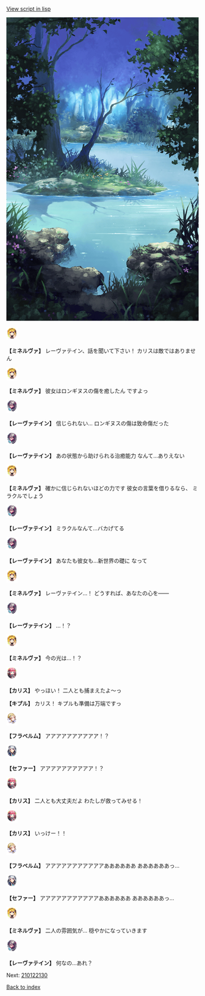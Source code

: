 [View script in lisp](../scripts/210122123.txt)

![fountain.png](../images/backgrounds/fountain.png)

<img src="../images/units/5302521.png" alt="5302521.png" height="34"/>

**【ミネルヴァ】**
レーヴァテイン、話を聞いて下さい！
カリスは敵ではありません

<img src="../images/units/5302521.png" alt="5302521.png" height="34"/>

**【ミネルヴァ】**
彼女はロンギヌスの傷を癒したん
ですよっ

<img src="../images/units/5100231.png" alt="5100231.png" height="34"/>

**【レーヴァテイン】**
信じられない…
ロンギヌスの傷は致命傷だった

<img src="../images/units/5100231.png" alt="5100231.png" height="34"/>

**【レーヴァテイン】**
あの状態から助けられる治癒能力
なんて…ありえない

<img src="../images/units/5302521.png" alt="5302521.png" height="34"/>

**【ミネルヴァ】**
確かに信じられないほどの力です
彼女の言葉を借りるなら、
ミラクルでしょう

<img src="../images/units/5100231.png" alt="5100231.png" height="34"/>

**【レーヴァテイン】**
ミラクルなんて…バカげてる

<img src="../images/units/5100231.png" alt="5100231.png" height="34"/>

**【レーヴァテイン】**
あなたも彼女も…新世界の礎に
なって

<img src="../images/units/5302521.png" alt="5302521.png" height="34"/>

**【ミネルヴァ】**
レーヴァテイン…！
どうすれば、あなたの心を――

<img src="../images/units/5100231.png" alt="5100231.png" height="34"/>

**【レーヴァテイン】**
…！？

<img src="../images/units/5302521.png" alt="5302521.png" height="34"/>

**【ミネルヴァ】**
今の光は…！？

<img src="../images/units/5602511.png" alt="5602511.png" height="34"/>

**【カリス】**
やっほい！
二人とも捕まえたよ～っ

**【キプル】**
カリス！
キプルも準備は万端ですっ

<img src="../images/units/501611.png" alt="501611.png" height="34"/>

**【フラベルム】**
アアアアアアアアアア！？

<img src="../images/units/502111.png" alt="502111.png" height="34"/>

**【セファー】**
アアアアアアアアアア！？

<img src="../images/units/5602511.png" alt="5602511.png" height="34"/>

**【カリス】**
二人とも大丈夫だよ
わたしが救ってみせる！

<img src="../images/units/5602511.png" alt="5602511.png" height="34"/>

**【カリス】**
いっけー！！

<img src="../images/units/501611.png" alt="501611.png" height="34"/>

**【フラベルム】**
アアアアアアアアアアアああああああ
ああああああっ…

<img src="../images/units/502111.png" alt="502111.png" height="34"/>

**【セファー】**
アアアアアアアアアアアああああああ
ああああああっ…

<img src="../images/units/5302521.png" alt="5302521.png" height="34"/>

**【ミネルヴァ】**
二人の雰囲気が…
穏やかになっていきます

<img src="../images/units/5100231.png" alt="5100231.png" height="34"/>

**【レーヴァテイン】**
何なの…あれ？

Next: [210122130](210122130.md)

[Back to index](index.md)
